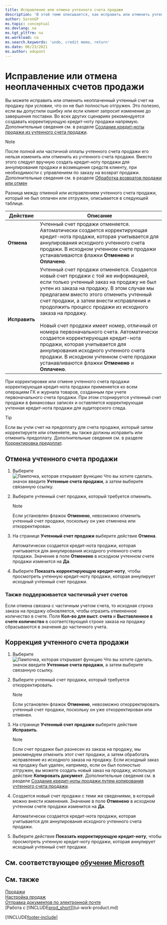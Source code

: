```yaml
---
title: Исправление или отмена учтенного счета продажи
description: 'В этой теме описывается, как исправить или отменить учтенный счет продажи и применить кредит-ноту продажи.'
author: SorenGP
ms.topic: conceptual
ms.devlang: na
ms.tgt_pltfrm: na
ms.workload: na
ms.search.keywords: 'undo, credit memo, return'
ms.date: 06/23/2021
ms.author: edupont
---
```

# <a name="correct-or-cancel-unpaid-sales-invoices"></a><a name="correct-or-cancel-unpaid-sales-invoices"></a>Исправление или отмена неоплаченных счетов продажи

Вы можете исправить или отменить неоплаченный учтенный счет на продажу при условии, что он не был полностью отгружен. Это полезно, если вы допустили ошибку или если клиент запросит изменение до завершения поставки. Во всех других сценариях рекомендуется создавать корректирующую кредит-ноту продажи напрямую. Дополнительные сведения см. в разделе [Создание кредит-ноты продажи из учтенного счета продажи](sales-how-process-sales-returns-cancellations.md#to-create-a-sales-credit-memo-from-a-posted-sales-invoice).  

> [!NOTE]  
> После полной или частичной оплаты учтенного счета продажи его нельзя изменить или отменить из учтенного счета продажи. Вместо этого следует вручную создать кредит-ноту продажи для аннулирования продажи и возмещения средств клиенту, при необходимости с управлением по заказу на возврат продажи. Дополнительные сведения см. в разделе [Обработка возвратов продажи или отмен](sales-how-process-sales-returns-cancellations.md)

Разница между отменой или исправлением учтенного счета продажи, который не был оплачен или отгружен, описывается в следующей таблице.

| Действие | Описание |
| --- | --- |
| **Отмена** |Учтенный счет продажи отменяется. Автоматически создается корректирующая кредит-нота продажи, которая учитывается для аннулирования исходного учтенного счета продажи. В исходном учтенном счете продажи устанавливаются флажки **Отменено** и **Оплачено**. |
| **Исправить** |Учтенный счет продажи отменяется. Создается новый счет продажи с той же информацией, если только учтенный заказ на продажу не был учтен из заказа на продажу. В этом случае мы предлагаем вместо этого отменить учтенный счет продажи, а затем внести исправления и продолжить процесс продажи из исходного заказа на продажу. <br/><br/>Новый счет продажи имеет номер, отличный от номера первоначального счета. Автоматически создается корректирующая кредит-нота продажи, которая учитывается для аннулирования исходного учтенного счета продажи. В исходном учтенном счете продажи устанавливаются флажки **Отменено** и **Оплачено**. |

При корректировке или отмене учтенного счета продажи корректирующая кредит-нота продажи применяется ко всем операциям ГК и журнала товаров, созданным при учете первоначального счета продажи. При этом сторнируется учтенный счет продажи в финансовых записях и оставляется корректирующая учтенная кредит-нота продажи для аудиторского следа.  

> [!TIP]
> Если вы учли счет на предоплату для счета продажи, который затем корректируете или отменяете, вы также должны исправить или отменить предоплату. Дополнительные сведения см. в разделе [Корректировка предоплат](finance-how-to-correct-prepayments.md).

## <a name="to-cancel-a-posted-sales-invoice"></a><a name="to-cancel-a-posted-sales-invoice"></a>Отмена учтенного счета продажи

1. Выберите ![Лампочка, которая открывает функцию Что вы хотите сделать.](media/ui-search/search_small.png "Что вы хотите сделать") значок введите **Учтенные счета продажи**, а затем выберите связанную ссылку.  
2. Выберите учтенный счет продажи, который требуется отменить.

    > [!NOTE]  
    >   Если установлен флажок **Отменено**, невозможно отменить учтенный счет продажи, поскольку он уже отменена или откорректирован.
3. На странице **Учтенный счет продажи** выберите действие **Отмена**.

    Автоматически создается кредит-нота продажи, которая учитывается для аннулирования исходного учтенного счета продажи. Значение в поле **Отменено** в исходном учтенном счете продажи изменится на **Да**.
4. Выберите **Показать корректирующую кредит-ноту**, чтобы просмотреть учтенную кредит-ноту продажи, которая аннулирует исходный учтенный счет продажи.

### <a name="partial-invoice-posting-also-supported"></a><a name="partial-invoice-posting-also-supported"></a>Также поддерживается частичный учет счетов

Если отмена связана с частичным учетом счета, то исходная строка заказа на продажу обновляется, чтобы отразить отмененное количество в счете. Поля **Кол-во для выст. счета** и **Выставленное в счете количество** в соответствующей строке заказа на продажу сбрасываются в значения до частичного учета.

## <a name="to-correct-a-posted-sales-invoice"></a><a name="to-correct-a-posted-sales-invoice"></a>Коррекция учтенного счета продажи

1. Выберите ![Лампочка, которая открывает функцию Что вы хотите сделать.](media/ui-search/search_small.png "Что вы хотите сделать") значок введите **Учтенные счета продажи**, а затем выберите связанную ссылку.  
2. Выберите учтенный счет продажи, который требуется откорректировать.

    > [!NOTE]  
    >   Если установлен флажок **Отменено**, невозможно откорректировать учтенный счет продажи, поскольку он уже откорректирован или отменен.
3. На странице **Учтенный счет продажи** выберите действие **Исправить**.  

    > [!NOTE]
    > Если счет продажи был разнесен из заказа на продажу, мы рекомендуем *отменить* этот счет продажи, а затем обработать исправление из исходного заказа на продажу. Если исходный заказ на продажу был удален, например, если он был полностью отгружен, вы можете создать новый заказ на продажу, используя действие **Копировать документ**. Дополнительные сведения см. в разделе [Создание кредит-ноты продажи путем копирования учтенного счета продажи](sales-how-process-sales-returns-cancellations.md#to-create-a-sales-credit-memo-by-copying-a-posted-sales-invoice).
4. Создается новый счет продажи с теми же сведениями, в который можно внести изменения. Значение в поле **Отменено** в исходном учтенном счете продажи изменится на **Да**.

    Автоматически создается кредит-нота продажи, которая учитывается для аннулирования исходного учтенного счета продажи.
5. Выберите действие **Показать корректирующую кредит-ноту**, чтобы просмотреть учтенную кредит-ноту продажи, которая аннулирует исходный учтенный счет продажи.

## <a name="see-related-microsoft-training"></a><a name="see-related-microsoft-training"></a>См. соответствующее [обучение Microsoft](/training/modules/ship-invoice-items-dynamics-365-business-central/)

## <a name="see-also"></a><a name="see-also"></a>См. также

[Продажи](sales-manage-sales.md)  
[Настройка продаж](sales-setup-sales.md)  
[Отправка документов по электронной почте](ui-how-send-documents-email.md)  
[Работа с [!INCLUDE[prod_short](includes/prod_short.md)]](ui-work-product.md)


[!INCLUDE[footer-include](includes/footer-banner.md)]
